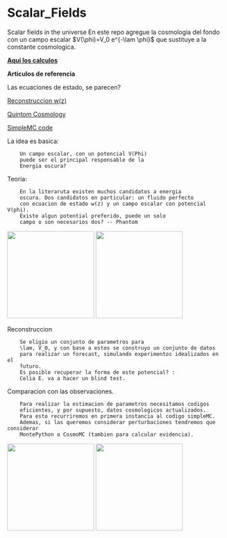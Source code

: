 # Scalar_Fields
Scalar fields in the universe
En este repo agregue la cosmologia del fondo
con un campo escalar $V(\phi)=V_0 e^{-\lam \phi}$
que sustituye a la constante cosmologica.

[**Aqui los calculos**](https://nbviewer.jupyter.org/github/ja-vazquez/Scalar_Fields/blob/master/Cosmo_rhos.ipynb)

**Articulos de referencia**

Las ecuaciones de estado, se parecen?

[Reconstruccion w(z)](https://github.com/ja-vazquez/Scalar_Fields/blob/master/NatureZhao_LE_1504694390_1.pdf)
 
[Quintom Cosmology](https://arxiv.org/abs/astro-ph/0410654)

[SimpleMC code](https://github.com/ja-vazquez/april)

La idea es basica:
		
		Un campo escalar, con un potencial V(Phi)
		puede ser el principal responsable de la
		Energia oscura?
		
		
Teoria: 
		
		En la literaruta existen muchos candidatos a energia 
		oscura. Dos candidatos en particular: un fluido perfecto 
		con ecuacion de estado w(z) y un campo escalar con potencial V(phi). 
		Existe algun potential preferido, puede un solo
		campo o son necesarios dos? -- Phantom
		
<img src="https://github.com/ja-vazquez/Scalar_Fields/blob/master/Omegas_LCDM.jpg" widt="100p" height="200"/>
<img src="https://github.com/ja-vazquez/Scalar_Fields/blob/master/Omegas_V.jpg" widt="200p" height="200"/>
		
Reconstruccion 

		Se eligio un conjunto de parametros para 
		\lam, V_0, y con base a estos se construyo un conjunto de datos
		para realizar un forecast, simulando experimentos idealizados en el 
		futuro.
		Es posible recuperar la forma de este potencial? :
		Celia E. va a hacer un blind test.
		
Comparacion con las observaciones.

		Para realizar la estimacion de parametros necesitamos codigos
		eficientes, y por supuesto, datos cosmologicos actualizados.
		Para esto recurriremos en primera instancia al codigo simpleMC.
		Ademas, si las queremos considerar perturbaciones tendremos que considerar
		MontePython o CosmoMC (tambien para calcular evidencia).
		 



<img src="https://github.com/ja-vazquez/Scalar_Fields/blob/master/rhos_V.jpg" widt="200p" height="200"/>

<img src="https://github.com/ja-vazquez/Scalar_Fields/blob/master/Hz_V.jpg" widt="200p" height="200"/>
